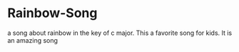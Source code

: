 # Rainbow-Song
a song about rainbow in the key of c major.
This a favorite song for kids.
It is an amazing song
